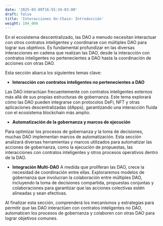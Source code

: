 ```yaml
---
date: '2025-03-09T16:55:34-03:00'
draft: false
title: 'Interacciones On-Chain: Introducción'
weight: 104_000
---
```


En el ecosistema descentralizado, las DAO a menudo necesitan interactuar con otros contratos inteligentes y coordinarse con múltiples DAO para lograr sus objetivos. Es fundamental profundizar en las diversas interacciones en cadena que realizan las DAO, desde la interacción con contratos inteligentes no pertenecientes a DAO hasta la coordinación de acciones con otras DAO.

Esta sección abarca los siguientes temas clave:

- **Interacción con contratos inteligentes no pertenecientes a DAO**

Las DAO interactúan frecuentemente con contratos inteligentes externos más allá de sus propias estructuras de gobernanza. Este tema explorará cómo las DAO pueden integrarse con protocolos DeFi, NFT y otras aplicaciones descentralizadas (dApps), garantizando una interacción fluida con el ecosistema blockchain más amplio.

- **Automatización de la gobernanza y marcos de ejecución**

Para optimizar los procesos de gobernanza y la toma de decisiones, muchas DAO implementan marcos de automatización. Esta sección analizará diversas herramientas y marcos utilizados para automatizar las acciones de gobernanza, como la ejecución de propuestas, las interacciones con contratos inteligentes y otros procesos operativos dentro de la DAO.

- **Integración Multi-DAO**
A medida que proliferan las DAO, crece la necesidad de coordinación entre ellas. Exploraremos modelos de gobernanza que involucran la colaboración entre múltiples DAO, incluyendo la toma de decisiones compartida, propuestas conjuntas y colaboraciones para garantizar que las acciones colectivas estén alineadas y sean efectivas.

Al finalizar esta sección, comprenderá los mecanismos y estrategias para permitir que las DAO interactúen con contratos inteligentes no DAO, automaticen los procesos de gobernanza y colaboren con otras DAO para lograr objetivos comunes.